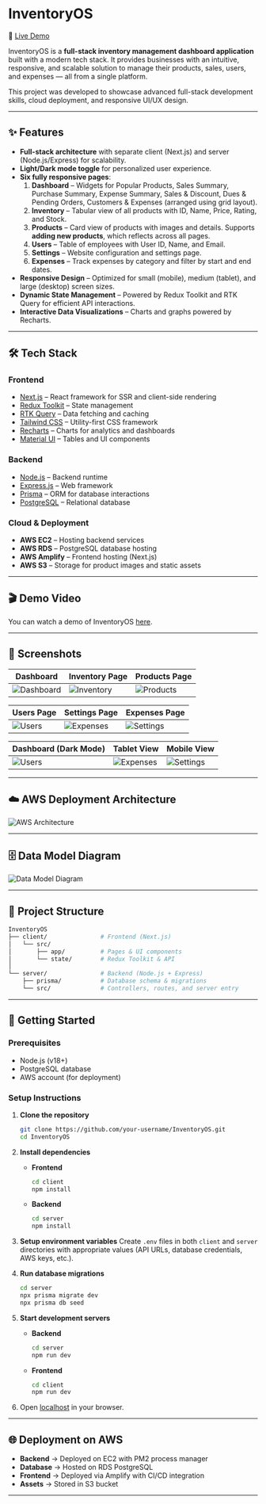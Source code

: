 # InventoryOS

🚀 [Live Demo](https://master.d1w3k4ui4is6ob.amplifyapp.com/dashboard)

InventoryOS is a **full-stack inventory management dashboard application** built with a modern tech stack. It provides businesses with an intuitive, responsive, and scalable solution to manage their products, sales, users, and expenses — all from a single platform.  

This project was developed to showcase advanced full-stack development skills, cloud deployment, and responsive UI/UX design.

---

## ✨ Features

- **Full-stack architecture** with separate client (Next.js) and server (Node.js/Express) for scalability.  
- **Light/Dark mode toggle** for personalized user experience.  
- **Six fully responsive pages**:
  1. **Dashboard** – Widgets for Popular Products, Sales Summary, Purchase Summary, Expense Summary, Sales & Discount, Dues & Pending Orders, Customers & Expenses (arranged using grid layout).
  2. **Inventory** – Tabular view of all products with ID, Name, Price, Rating, and Stock.
  3. **Products** – Card view of products with images and details. Supports **adding new products**, which reflects across all pages.
  4. **Users** – Table of employees with User ID, Name, and Email.
  5. **Settings** – Website configuration and settings page.
  6. **Expenses** – Track expenses by category and filter by start and end dates.
- **Responsive Design** – Optimized for small (mobile), medium (tablet), and large (desktop) screen sizes.  
- **Dynamic State Management** – Powered by Redux Toolkit and RTK Query for efficient API interactions.  
- **Interactive Data Visualizations** – Charts and graphs powered by Recharts.  

---

## 🛠️ Tech Stack

### Frontend
- [Next.js](https://nextjs.org/) – React framework for SSR and client-side rendering  
- [Redux Toolkit](https://redux-toolkit.js.org/) – State management  
- [RTK Query](https://redux-toolkit.js.org/rtk-query/overview) – Data fetching and caching  
- [Tailwind CSS](https://tailwindcss.com/) – Utility-first CSS framework  
- [Recharts](https://recharts.org/en-US/) – Charts for analytics and dashboards  
- [Material UI](https://mui.com/) – Tables and UI components  

### Backend
- [Node.js](https://nodejs.org/) – Backend runtime  
- [Express.js](https://expressjs.com/) – Web framework  
- [Prisma](https://www.prisma.io/) – ORM for database interactions  
- [PostgreSQL](https://www.postgresql.org/) – Relational database  

### Cloud & Deployment
- **AWS EC2** – Hosting backend services  
- **AWS RDS** – PostgreSQL database hosting  
- **AWS Amplify** – Frontend hosting (Next.js)  
- **AWS S3** – Storage for product images and static assets

---

## 🎬 Demo Video

You can watch a demo of InventoryOS [here](https://youtu.be/ApKvgl4U1Wk).

---

## 📸 Screenshots

| Dashboard | Inventory Page | Products Page |
|-----------|----------------|---------------|
| ![Dashboard](assets/1a-dashboard-page.png) | ![Inventory](assets/2-inventory-page.png) | ![Products](assets/3-products-page.png) |

| Users Page | Settings Page | Expenses Page |
|------------|---------------|---------------|
| ![Users](assets/4-users-page.png) | ![Expenses](assets/5-settings-page.png) | ![Settings](assets/6-expenses-page.png) |

| Dashboard (Dark Mode) | Tablet View | Mobile View |
|------------|---------------|---------------|
| ![Users](assets/1b-dashboard-page.png) | ![Expenses](assets/7-medium-screen.png) | ![Settings](assets/8-small-screen.png) |

---

## ☁️ AWS Deployment Architecture

![AWS Architecture](assets/AWS-architecture.png)

---

## 🗄️ Data Model Diagram


![Data Model Diagram](assets/data-model-diagram.png)

---

## 📂 Project Structure
```bash
InventoryOS
├── client/               # Frontend (Next.js)
│   └── src/
│       ├── app/          # Pages & UI components
│       └── state/        # Redux Toolkit & API
│
└── server/               # Backend (Node.js + Express)
    ├── prisma/           # Database schema & migrations
    └── src/              # Controllers, routes, and server entry
```
---

## 🚀 Getting Started

### Prerequisites
- Node.js (v18+)
- PostgreSQL database
- AWS account (for deployment)

### Setup Instructions

1. **Clone the repository**
   ```bash
   git clone https://github.com/your-username/InventoryOS.git
   cd InventoryOS
   ```
2. **Install dependencies**
   - **Frontend**
     ```bash
     cd client
     npm install
     ```
   - **Backend**
     ```bash
     cd server
     npm install
     ```
3. **Setup environment variables**
   Create `.env` files in both `client` and `server` directories with appropriate values (API URLs, database credentials, AWS keys, etc.).

4. **Run database migrations**
   ```bash
   cd server
   npx prisma migrate dev
   npx prisma db seed
   ```
5. **Start development servers**
   - **Backend**
     ```bash
     cd server
     npm run dev
     ```
   - **Frontend**
     ```bash
     cd client
     npm run dev
     ```
6. Open [localhost](http://localhost:3000) in your browser.

---

## 🌐 Deployment on AWS
- **Backend** → Deployed on EC2 with PM2 process manager  
- **Database** → Hosted on RDS PostgreSQL  
- **Frontend** → Deployed via Amplify with CI/CD integration  
- **Assets** → Stored in S3 bucket

---
